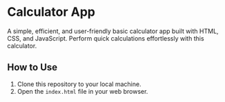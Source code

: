 # Calculator App

A simple, efficient, and user-friendly basic calculator app built with HTML, CSS, and JavaScript. Perform quick calculations effortlessly with this calculator.


## How to Use

1. Clone this repository to your local machine.
2. Open the `index.html` file in your web browser.

